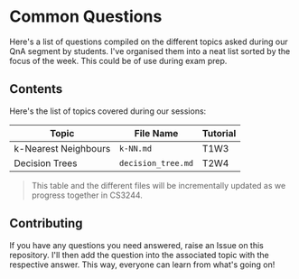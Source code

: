 # Common Questions
Here's a list of questions compiled on the different topics asked during our QnA segment by students. I've organised them into a neat list sorted by the focus of the week. This could be of use during exam prep.

## Contents
Here's the list of topics covered during our sessions:

| **Topic**            | **File Name**      | **Tutorial** |
|----------------------|--------------------|--------------|
| k-Nearest Neighbours | `k-NN.md`          | T1W3         |
| Decision Trees       | `decision_tree.md` | T2W4         |

> This table and the different files will be incrementally updated as we progress together in CS3244. 

## Contributing
If you have any questions you need answered, raise an Issue on this repository. I'll then add the question into the associated topic with the respective answer. This way, everyone can learn from what's going on!